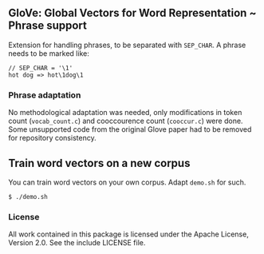 ## GloVe: Global Vectors for Word Representation ~ Phrase support

Extension for handling phrases, to be separated with `SEP_CHAR`.
A phrase needs to be marked like:
```
// SEP_CHAR = '\1'
hot dog => hot\1dog\1
```

### Phrase adaptation
No methodological adaptation was needed, only modifications in token count (`vocab_count.c`) and cooccourence count (`cooccur.c`) were done. Some unsupported code from the original Glove paper had to be removed for repository consistency.

## Train word vectors on a new corpus

You can train word vectors on your own corpus. Adapt `demo.sh` for such.

    $ ./demo.sh


### License
All work contained in this package is licensed under the Apache License, Version 2.0. See the include LICENSE file.
